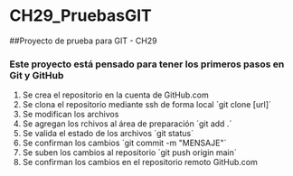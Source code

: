 # CH29_PruebasGIT
##Proyecto de prueba para GIT - CH29

### Este proyecto está pensado para tener los primeros pasos en Git y GitHub

1. Se crea el repositorio en la cuenta de GitHub.com
2. Se clona el repositorio mediante ssh de forma local ´git clone [url]´
3. Se modifican los archivos
4. Se agregan los rchivos al área de preparación ´git add .´
5. Se valida el estado de los archivos ´git status´
6. Se confirman los cambios ´git commit -m "MENSAJE"´
7. Se suben los cambios al repositorio ´git push origin main´
8. Se confirman los cambios en el repositorio remoto GitHub.com
